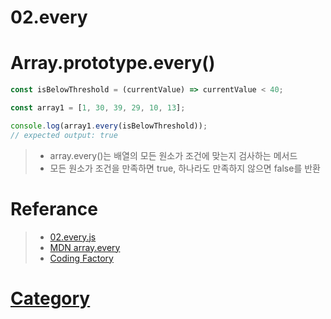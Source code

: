 # 02.every
# Array.prototype.every()


```javascript
const isBelowThreshold = (currentValue) => currentValue < 40;

const array1 = [1, 30, 39, 29, 10, 13];

console.log(array1.every(isBelowThreshold));
// expected output: true
```
> - array.every()는 배열의 모든 원소가 조건에 맞는지 검사하는 메서드
> - 모든 원소가 조건을 만족하면 true, 하나라도 만족하지 않으면 false를 반환

# Referance
> - [02.every.js](https://github.com/vullro/Til/blob/master/Nodejs/02.every.js)
> - [MDN array.every](https://developer.mozilla.org/ko/docs/Web/JavaScript/Reference/Global_Objects/Array/every)
> - [Coding Factory](https://www.codingfactory.net/10866)

# [Category](https://github.com/vullro/Til/blob/master/Nodejs/category.md)
